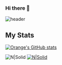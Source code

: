 ### Hi there 👋

<!--
**orange601/orange601** is a ✨ _special_ ✨ repository because its `README.md` (this file) appears on your GitHub profile.

Here are some ideas to get you started:

- 🔭 I’m currently working on ...
- 🌱 I’m currently learning ...
- 👯 I’m looking to collaborate on ...
- 🤔 I’m looking for help with ...
- 💬 Ask me about ...
- 📫 How to reach me: ...
- 😄 Pronouns: ...
- ⚡ Fun fact: ...
-->
![header](https://capsule-render.vercel.app/api?type=rounded&color=gradient&text=%Hey!%20&height=300&fontSize=100&textBg=true&animation=twinkling)


## My Stats ##
[![Orange's GitHub stats](https://github-readme-stats.vercel.app/api?username=orange601)](https://github.com/orange601/orange601)


![N|Solid](https://img.shields.io/static/v1?label=label&message=message&color=green)
[![N|Solid](https://img.shields.io/static/v1?label=hey&message=orange-github&color=orange)](https://github.com/orange601/orange601)


